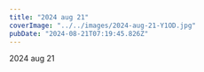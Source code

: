 ```yaml
---
title: "2024 aug 21"
coverImage: "../../images/2024-aug-21-Y1OD.jpg"
pubDate: "2024-08-21T07:19:45.826Z"
---
```


2024 aug 21

